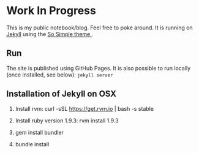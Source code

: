 Work In Progress
===============

This is my public notebook/blog. Feel free to poke around. It is running on [Jekyll](http://jekyllrb.com/)
using the [So Simple theme ](http://mmistakes.github.io/so-simple-theme/theme-setup/).


Run
---

The site is published using GitHub Pages. It is also possible to run locally (once installed, see below): `jekyll server`



Installation of Jekyll on OSX
----------------------------

1. Install rvm: curl -sSL https://get.rvm.io | bash -s stable

1. Install ruby version 1.9.3: rvm install 1.9.3

1. gem install bundler

1. bundle install


